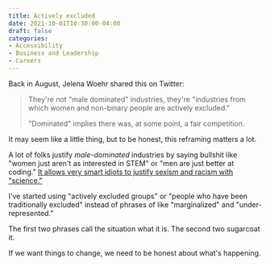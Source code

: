 ```yaml
---
title: Actively excluded
date: 2021-10-01T10:30:00-04:00
draft: false
categories:
- Accessibility
- Business and Leadership
- Careers
---
```


Back in August, Jelena Woehr shared this on Twitter:

> They're not "male dominated" industries, they're "industries from which women and non-binary people are actively excluded."
>
> "Dominated" implies there was, at some point, a fair competition.

It may seem like a little thing, but to be honest, this reframing matters a lot.

A lot of folks justify _male-dominated_ industries by saying bullshit like "women just aren't as interested in STEM" or "men are just better at coding." [It allows very smart idiots to justify sexism and racism with "science."](https://gizmodo.com/lets-be-very-clear-about-what-happened-to-james-damore-1822160852)

I've started using "actively excluded groups" or "people who have been traditionally excluded" instead of phrases of like "marginalized" and "under-represented."

The first two phrases call the situation what it is. The second two sugarcoat it.

If we want things to change, we need to be honest about what's happening.